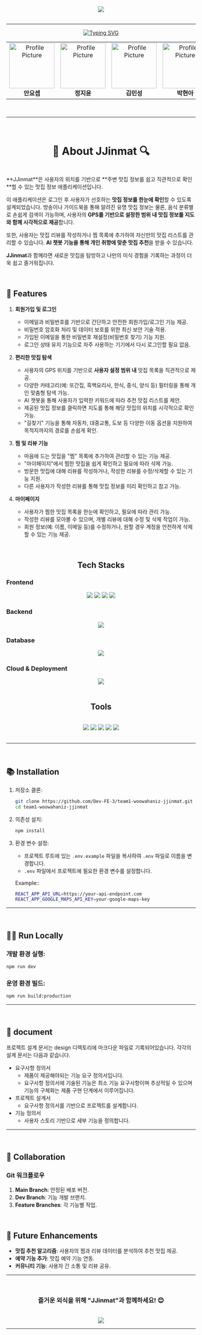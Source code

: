 <div align="center">
    <img src="https://capsule-render.vercel.app/api?type=cylinder&color=000000&height=120&text=JJinmat%F0%9F%8D%BD%EF%B8%8F&animation=fadeIn&fontColor=fa003e&fontSize=70" />
</div>
<br />

---

<div align="center">
    <a href="https://git.io/typing-svg"><img src="https://readme-typing-svg.demolab.com?font=Fira+Code&weight=600&size=30&duration=6000&pause=1000&color=000000&center=true&vCenter=true&width=435&lines=Woowahan-Iz" alt="Typing SVG" /></a>
</div>

<div align="center">
  <table>
    <tr>
      <td align="center">
        <a href="https://github.com/YosepAhn">
          <img src="https://avatars.githubusercontent.com/u/113437204?v=4" width="120" height="120"  alt="Profile Picture"/>
        </a>
        <br />
        <strong>안요셉</strong>
      </td>
      <td align="center">
        <a href="https://github.com/jiyoon04">
          <img src="https://avatars.githubusercontent.com/u/94222592?v=4" width="120" height="120" alt="Profile Picture"/>
        </a>
        <br />
        <strong>정지윤</strong>
      </td>
      <td align="center">
        <a href="https://github.com/minsung521">
          <img src="https://avatars.githubusercontent.com/u/37471565?v=4" width="120" height="120" alt="Profile Picture"/>
        </a>
        <br />
        <strong>김민성</strong>
      </td>
      <td align="center">
        <a href="https://github.com/pha1155">
          <img src="https://avatars.githubusercontent.com/u/38741900?v=4" width="120" height="120" alt="Profile Picture"/>
        </a>
        <br />
        <strong>박현아</strong>
      </td>
      <td align="center">
        <a href="https://github.com/mirinae700">
          <img src="https://avatars.githubusercontent.com/u/182064852?v=4" width="120" height="120" alt="Profile Picture"/>
        </a>
        <br />
        <strong>전유진</strong>
      </td>
    </tr>
  </table>
</div>
<br />

---

<br />
<h1 align="center">🔎 About JJinmat 🔍</h1>
<br />
**JJinmat**은 사용자의 위치를 기반으로 **주변 맛집 정보를 쉽고 직관적으로 확인**할 수 있는 맛집 정보 애플리케이션입니다.

이 애플리케이션은 로그인 후 사용자가 선호하는 **맛집 정보를 한눈에 확인**할 수 있도록 설계되었습니다. 방송이나 가이드북을 통해 알려진 유명 맛집 정보는 물론, 음식 분류별로 손쉽게 검색이 가능하며, 사용자의 **GPS를 기반으로 설정한 범위 내 맛집 정보를 지도와 함께 시각적으로 제공**합니다.

또한, 사용자는 맛집 리뷰를 작성하거나 찜 목록에 추가하여 자신만의 맛집 리스트를 관리할 수 있습니다. **AI 챗봇 기능을 통해 개인 취향에 맞춘 맛집 추천**을 받을 수 있습니다.

**JJinmat**과 함께라면 새로운 맛집을 탐방하고 나만의 미식 경험을 기록하는 과정이 더욱 쉽고 즐거워집니다.

<br />

## 🚀 Features
1. **회원가입 및 로그인**
    - 이메일과 비밀번호를 기반으로 간단하고 안전한 회원가입/로그인 기능 제공.
    - 비밀번호 암호화 처리 및 데이터 보호를 위한 최신 보안 기술 적용.
    - 가입된 이메일을 통한 비밀번호 재설정(비밀번호 찾기) 기능 지원.
    - 로그인 상태 유지 기능으로 자주 사용하는 기기에서 다시 로그인할 필요 없음.

2. **편리한 맛집 탐색**
    - 사용자의 GPS 위치를 기반으로 **사용자 설정 범위 내** 맛집 목록을 직관적으로 제공.
    - 다양한 카테고리(예: 또간집, 흑백요리사, 한식, 중식, 양식 등) 필터링을 통해 개인 맞춤형 탐색 가능.
    - AI 챗봇을 통해 사용자가 입력한 키워드에 따라 추천 맛집 리스트를 제안.
    - 제공된 맛집 정보를 클릭하면 지도를 통해 해당 맛집의 위치를 시각적으로 확인 가능.
    - "길찾기" 기능을 통해 자동차, 대중교통, 도보 등 다양한 이동 옵션을 지원하여 목적지까지의 경로를 손쉽게 확인.
    
3. **찜 및 리뷰 기능**
    - 마음에 드는 맛집을 "찜" 목록에 추가하여 관리할 수 있는 기능 제공.
    - "마이페이지"에서 찜한 맛집을 쉽게 확인하고 필요에 따라 삭제 가능.
    - 방문한 맛집에 대해 리뷰를 작성하거나, 작성한 리뷰를 수정/삭제할 수 있는 기능 지원.
    - 다른 사용자가 작성한 리뷰를 통해 맛집 정보를 미리 확인하고 참고 가능.

4. **마이페이지**
    - 사용자가 찜한 맛집 목록을 한눈에 확인하고, 필요에 따라 관리 가능.
    - 작성한 리뷰를 모아볼 수 있으며, 개별 리뷰에 대해 수정 및 삭제 작업이 가능.
    - 회원 정보(예: 이름, 이메일 등)를 수정하거나, 원할 경우 계정을 안전하게 삭제할 수 있는 기능 제공.

<br />

<div >
  <h2 align="center"> Tech Stacks</h2>

  <h3>Frontend</h3>
  <div align="center">
    <img src="https://img.shields.io/badge/HTML5-E34F26?style=plastic&logo=HTML5&logoColor=white">
    <img src="https://img.shields.io/badge/CSS3-1572B6?style=plastic&logo=CSS3&logoColor=white">
    <img src="https://img.shields.io/badge/Javascript-F7DF1E?style=plastic&logo=Javascript&logoColor=white">
    <img src="https://img.shields.io/badge/React.js-61DAFB?style=plastic&logo=React&logoColor=white">
  </div>

  <h3>Backend</h3>
  <div align="center">
    <img src="https://img.shields.io/badge/Node.js-339933?style=plastic&logo=Node.js&logoColor=white">
  </div>

  <h3>Database</h3>
  <div align="center">
    <img src="https://img.shields.io/badge/MongoDB-47A248?style=plastic&logo=MongoDB&logoColor=white">
  </div>

  <h3>Cloud & Deployment</h3>
  <div align="center">
    <img src="https://img.shields.io/badge/AWS-232F3E?style=plastic&logo=Amazon-AWS&logoColor=white">
  </div>
</div>

<br />

<div>
  <h2 align="center"> Tools</h2>
  <br />
  <div align="center">
        <img src="https://img.shields.io/badge/Git-F05032?style=plastic&logo=Git&logoColor=white">
        <img src="https://img.shields.io/badge/Github-181717?style=plastic&logo=Github&logoColor=white">
        <img src="https://img.shields.io/badge/Zoom-2D8CFF?style=plastic&logo=Zoom&logoColor=white">
        <img src="https://img.shields.io/badge/Slack-4A154B?style=plastic&logo=Slack&logoColor=white">
        <img src="https://img.shields.io/badge/Notion-000000?style=plastic&logo=Notion&logoColor=white">
  </div>
  <br />
</div>

---

<br />

## 📚 Installation

1. 저장소 클론:

    ```bash
    git clone https://github.com/Dev-FE-3/team1-woowahaniz-jjinmat.git
    cd team1-woowahaniz-jjinmat
    ```


2. 의존성 설치:

    ```bash
    npm install
    ```

3. 환경 변수 설정:
    - 프로젝트 루트에 있는 `.env.example` 파일을 복사하여 `.env` 파일로 이름을 변경합니다.
    - `.env` 파일에서 프로젝트에 필요한 환경 변수를 설정합니다.
    
    Example::
    ```bash
    REACT_APP_API_URL=https://your-api-endpoint.com
    REACT_APP_GOOGLE_MAPS_API_KEY=your-google-maps-key
    ```
---

<br />

## 🧑‍💻 Run Locally

### 개발 환경 실행:

  ```bash
  npm run dev
  ```

### 운영 환경 빌드:

```bash
npm run build:production
```
---
<br />

## 📖 document

프로젝트 설계 문서는 design 디렉토리에 마크다운 파일로 기록되어있습니다.
각각의 설계 문서는 다음과 같습니다.

* 요구사항 정의서 
  * 제품이 제공해야되는 기능 요구 정의서입니다.
  * 요구사항 정의서에 기술된 기능은 최소 기능 요구사항이며 추상적일 수 있으며 기능의 구체화는 제품 구현 단계에서 이루어집니다.
* 프로젝트 설계서
  * 요구사항 정의서를 기반으로 프로젝트를 설계합니다.
* 기능 정의서
  * 사용자 스토리 기반으로 세부 기능을 정의합니다.

---

<br />

## 🤝 Collaboration

### **Git 워크플로우**

1. **Main Branch**: 안정된 배포 버전.
2. **Dev Branch**: 기능 개발 브랜치.
3. **Feature Branches**: 각 기능별 작업.

<br />

## 🌟 Future Enhancements

- **맛집 추천 알고리즘**: 사용자의 찜과 리뷰 데이터를 분석하여 추천 맛집 제공.
- **예약 기능 추가**: 맛집 예약 기능 연동.
- **커뮤니티 기능**: 사용자 간 소통 및 리뷰 공유.

---
<br />

<div align="center">
    <h3>즐거운 외식을 위해 <strong>"JJinmat"</strong>과 함께하세요! 😊</h3>
</div>

<br />

<div align="center">
    <img src="https://capsule-render.vercel.app/api?type=cylinder&color=000000&height=120&text=JJinmat%F0%9F%8D%BD%EF%B8%8F&animation=fadeIn&fontColor=fa003e&fontSize=60" />
</div>

---
